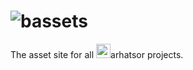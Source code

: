 # ![bassets](https://bassets.github.io/bassets-logo.svg)
The asset site for all <img src="https://bassets.github.io/barlogo.svg" width="23px" position="absolute">arhatsor projects.
